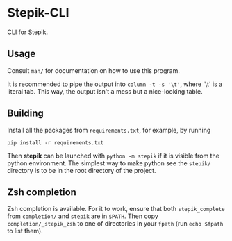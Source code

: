 Stepik-CLI
==========

CLI for Stepik.

Usage
-----

Consult `man/` for documentation on how to use this program.

It is recommended to pipe the output into `column -t -s '\t'`, where '\t'
is a literal tab. This way, the output isn't a mess but a nice-looking
table.

Building
--------

Install all the packages from `requirements.txt`, for example, by running

    pip install -r requirements.txt

Then **stepik** can be launched with `python -m stepik` if it is visible from
the python environment. The simplest way to make python see the `stepik/`
directory is to be in the root directory of the project.

Zsh completion
--------------

Zsh completion is available. For it to work, ensure that both `stepik_complete`
from `completion/` and `stepik` are in `$PATH`. Then copy
`completion/_stepik_zsh` to one of directories in your `fpath` (run
`echo $fpath` to list them).
